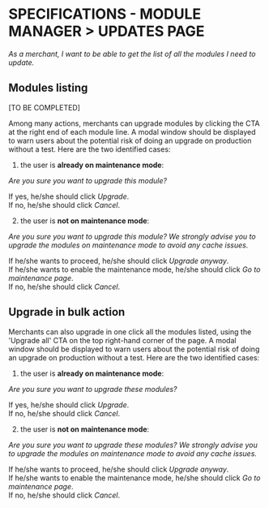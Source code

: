 # **SPECIFICATIONS - MODULE MANAGER > UPDATES PAGE**


_As a merchant, I want to be able to get the list of all the modules I need to update._

## Modules listing

[TO BE COMPLETED]

Among many actions, merchants can upgrade modules by clicking the CTA at the right end of each module line. A modal window should be displayed to warn users about the potential risk of doing an upgrade on production without a test. Here are the two identified cases:

1. the user is **already on maintenance mode**:

_Are you sure you want to upgrade this module?_

If yes, he/she should click _Upgrade_.</br>
If no, he/she should click _Cancel_.

2. the user is **not on maintenance mode**:

_Are you sure you want to upgrade this module? We strongly advise you to upgrade the modules on maintenance mode to avoid any cache issues._

If he/she wants to proceed, he/she should click _Upgrade anyway_.</br>
If he/she wants to enable the maintenance mode, he/she should click _Go to maintenance page_.</br>
If no, he/she should click _Cancel_.


## Upgrade in bulk action

Merchants can also upgrade in one click all the modules listed, using the 'Upgrade all' CTA on the top right-hand corner of the page. A modal window should be displayed to warn users about the potential risk of doing an upgrade on production without a test. Here are the two identified cases:

1. the user is **already on maintenance mode**:

_Are you sure you want to upgrade these modules?_

If yes, he/she should click _Upgrade_.</br>
If no, he/she should click _Cancel_.

2. the user is **not on maintenance mode**:

_Are you sure you want to upgrade these modules? We strongly advise you to upgrade the modules on maintenance mode to avoid any cache issues._

If he/she wants to proceed, he/she should click _Upgrade anyway_.</br>
If he/she wants to enable the maintenance mode, he/she should click _Go to maintenance page_.</br>
If no, he/she should click _Cancel_.



